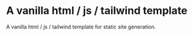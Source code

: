 # A vanilla html / js / tailwind template

A vanilla html / js / tailwind template for static site generation.
